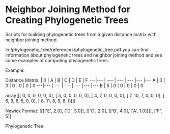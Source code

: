Neighbor Joining Method for Creating Phylogenetic Trees
==============================

Scripts for building phylogenetic trees from a given distance matrix with neighbor joining method.

In /phylogenetic_tree/references/phylogenetic_tree.pdf you can find information about phylogenetic trees and neighbor joining method and see some examples of computing phylogenetic trees.


Example:

Distance Matrix:
| 0 | A | B | C | D | E | F 
---|--- | --- | --- | --- |--- |--- 
 A | 0 | 0 | 0 | 0 | 0 | 0 
---|--- | --- | --- | --- |--- |--- 
 B | 5 | 0 | 0 | 0 | 0 | 0 


array([[ 0,  0,  0,  0,  0,  0],
       [ 5,  0,  0,  0,  0,  0],
       [ 4,  7,  0,  0,  0,  0],
       [ 7, 10,  7,  0,  0,  0],
       [ 6,  9,  6,  5,  0,  0],
       [ 8, 11,  8,  9,  8,  0]])

Newick Format:
[[[['E', 2.0], ['D', 3.0]], [['C', 2.0], [['B', 4.0], ['A', 1.0]]]], ['F', 5]]

Phylogenetic Tree:
	
